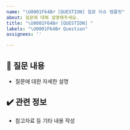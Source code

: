 ```yaml
---
name: "\U0001F64B‍♂️ [QUESTION] 질문 이슈 템플릿"
about: 질문에 대해 설명해주세요.
title: "\U0001F64B‍♂️ [QUESTION] "
labels: "\U0001F64B‍♂️ Question"
assignees: ''

---
```


## 📝 질문 내용
- 질문에 대한 자세한 설명

## ✔️ 관련 정보
- 참고자료 등 기타 내용 작성
